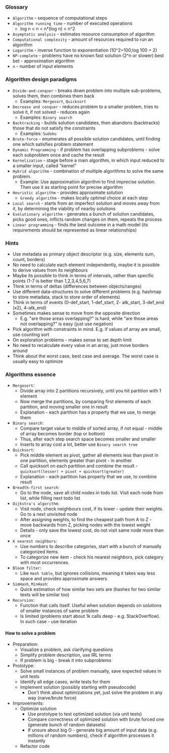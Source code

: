 ### Glossary
* `Algorithm` - sequence of computational steps
* `Algorithm running time` - number of executed operations
    * log n < n < n*(log n) < n^2
* `Asymptotic analysis` - estimates resource consumption of algorithm
* `Computational complexity` - amount of resources required to run an algorithm
* `Logarithm` - inverse function to exponentiation (10^2=100;log 100 = 2)
* `NP-complete` - problems have no known fast solution (2^n or slower) best bet - approximation algorithm
* `n` - number of input elements

### Algorithm design paradigms
* `Divide-and-conquer` - breaks down problem into multiple sub-problems, solves them, then combines them back
    * Examples: `Mergesort`, `Quicksort`
* `Decrease and conquer` - reduces problem to a smaller problem, tries to solve it, if not solved - reduces again
    * Examples: `Binary search`
* `Backtracking` - builds solution candidates, then abandons (backtracks) those that do not satisfy the constraints
    * Examples: `Sudoku`
* `Brute-force` - enumerates all possible solution candidates, until finding one which satisfies problem statement
* `Dynamic Programming` - if problem has overlapping subproblems - solve each subproblem once and cache the result
* `Kernelization` - stage before a main algorithm, in which input reduced to a smaller input, called "kernel" 
* `Hybrid algorithm` - combination of multiple algorithms to solve the same problem.
    * Example: Use approximation algorithm to find imprecise solution. Then use it as starting point for precise algorithm
* `Heuristic algorithm` - provides approximate solution
    * `Greedy algorithm` - makes locally optimal choice at each step
* `Local search` - starts from an imperfect solution and moves away from it, by determining the viability of nearby solutions 
* `Evolutionary algorithm` - generates a bunch of solution candidates, picks good ones, inflicts random changes on them, repeats the process
* `Linear programming` - finds the best outcome in a math model (its requirements should be represented as linear relationships)

### Hints
* Use metadata as primary object descriptor (e.g. size, elements sum, count, borders)
* No need to calculate each element independently, maybe it is possible to derive values from its neighbours
* Maybe its possible to think in terms of intervals, rather than specific points (1-7 is better than 1,2,3,4,5,6,7)
* Think in terms of deltas (differences between objects/ranges)
* Use different data-structures to solve different problems (e.g. hashmap to store metadata, stack to store order of elements)
* Think in terms of events (0-def_start, 1-def_start, 2- atk_start, 3-def_end (x2), 4-atk_end)
* Sometimes makes sense to move from the opposite direction
    * E.g. "are those areas overlapping?" is hard, while "are those areas not overlapping?" is easy (just use negation)
* Pick algorithm with constraints in mind. E.g. if values of array are small, use counting sort
* On exploration problems - makes sense to set depth limit
* No need to recalculate every value in an array, just move borders around
* Think about the worst case, best case and average. The worst case is usually easy to optimize


### Algorithms essence
* `Mergesort`:
    * Divide array into 2 partitions recursively, until you hit partition with 1 element
    * Now merge the partitions, by comparing first elements of each partition, and moving smaller one in result
    * Explanation - each partition has a property that we use, to merge them
* `Binary search`:
    * Compare target value to middle of sorted array, if not equal - middle of array becomes border (top or bottom)
    * Thus, after each step search space becomes smaller and smaller
    * Inserts to array cost a lot, better use `Binary search tree`
* `Quicksort`:
    * Pick middle element as pivot, gather all elements less than pivot in one partition, elements greater than pivot - in another 
    * Call quicksort on each partition and combine the result - `quicksort(lesser) + pivot + quicksort(greater)`
    * Explanation - each partition has property that we use, to combine result
* `Breadth-first search`:
    * Go to the node, save all child nodes in todo list. Visit each node from list, while filling next todo list
* `Dijkstra's algorithm`:
    * Visit node, check neighbours cost, if its lower - update their weights. Go to a next unvisited node
    * After assigning weights, to find the cheapest path from A to Z - move backwards from Z, picking nodes with the lowest weight
    * Details - only save the lowest cost, do not visit same node more than once
* `K nearest neighbors`:
    * Use numbers to describe categories, start with a bunch of manually categorized items.
    * To categorize new item - check his nearest neighbors, pick category with most occurrences.
* `Bloom filter`:
    * Like `Hash table`, but ignores collisions, meaning it takes way less space and provides approximate answers
* `SimHash`, `MinHash`:
    * Quick estimation of how similar two sets are (hashes for two similar texts will be similar too)
* `Recursion`:
    * Function that calls itself. Useful when solution depends on solutions of smaller instances of same problem
    * Is limited (problems start about 1k calls deep - e.g. StackOverflow). In such case - use iteration

#### How to solve a problem
* Preparation:
    * Visualize a problem, ask clarifying questions
    * Simplify problem description, use IRL terms
    * If problem is big - break it into subproblems
* Prototype:
    * Solve small instances of problem manually, save expected values in unit tests
    * Identify all edge cases, write tests for them
    * Implement solution (possibly starting with pseudocode)
        * Don't think about optimizations yet, just solve the problem in any way (naive/brute force)
* Improvements:
    * Optimize solution
        * Use prototype to test optimized solution (via unit tests)
        * Compare correctness of optimized solution with brute forced one (generate bunch of random datasets)
        * If unsure about big O - generate big amount of input data (e.g. millions of random numbers), check if algorithm processes it instantly
    * Refactor code
